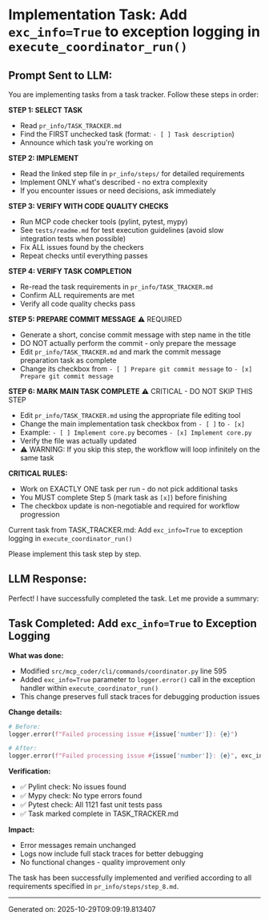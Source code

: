 # Implementation Task: Add `exc_info=True` to exception logging in `execute_coordinator_run()`

## Prompt Sent to LLM:
You are implementing tasks from a task tracker. Follow these steps in order:

**STEP 1: SELECT TASK**
- Read `pr_info/TASK_TRACKER.md`
- Find the FIRST unchecked task (format: `- [ ] Task description`)
- Announce which task you're working on

**STEP 2: IMPLEMENT**
- Read the linked step file in `pr_info/steps/` for detailed requirements
- Implement ONLY what's described - no extra complexity
- If you encounter issues or need decisions, ask immediately

**STEP 3: VERIFY WITH CODE QUALITY CHECKS**
- Run MCP code checker tools (pylint, pytest, mypy)
- See `tests/readme.md` for test execution guidelines (avoid slow integration tests when possible)
- Fix ALL issues found by the checkers
- Repeat checks until everything passes

**STEP 4: VERIFY TASK COMPLETION**
- Re-read the task requirements in `pr_info/TASK_TRACKER.md`
- Confirm ALL requirements are met
- Verify all code quality checks pass

**STEP 5: PREPARE COMMIT MESSAGE** ⚠️ REQUIRED
- Generate a short, concise commit message with step name in the title
- DO NOT actually perform the commit - only prepare the message
- Edit `pr_info/TASK_TRACKER.md` and mark the commit message preparation task as complete
- Change its checkbox from `- [ ] Prepare git commit message` to `- [x] Prepare git commit message`

**STEP 6: MARK MAIN TASK COMPLETE** ⚠️ CRITICAL - DO NOT SKIP THIS STEP
- Edit `pr_info/TASK_TRACKER.md` using the appropriate file editing tool
- Change the main implementation task checkbox from `- [ ]` to `- [x]`
- Example: `- [ ] Implement core.py` becomes `- [x] Implement core.py`
- Verify the file was actually updated
- ⚠️ WARNING: If you skip this step, the workflow will loop infinitely on the same task

**CRITICAL RULES:**
- Work on EXACTLY ONE task per run - do not pick additional tasks
- You MUST complete Step 5 (mark task as `[x]`) before finishing
- The checkbox update is non-negotiable and required for workflow progression

Current task from TASK_TRACKER.md: Add `exc_info=True` to exception logging in `execute_coordinator_run()`

Please implement this task step by step.

## LLM Response:
Perfect! I have successfully completed the task. Let me provide a summary:

## Task Completed: Add `exc_info=True` to Exception Logging

**What was done:**
- Modified `src/mcp_coder/cli/commands/coordinator.py` line 595
- Added `exc_info=True` parameter to `logger.error()` call in the exception handler within `execute_coordinator_run()`
- This change preserves full stack traces for debugging production issues

**Change details:**
```python
# Before:
logger.error(f"Failed processing issue #{issue['number']}: {e}")

# After:
logger.error(f"Failed processing issue #{issue['number']}: {e}", exc_info=True)
```

**Verification:**
- ✅ Pylint check: No issues found
- ✅ Mypy check: No type errors found
- ✅ Pytest check: All 1121 fast unit tests pass
- ✅ Task marked complete in TASK_TRACKER.md

**Impact:**
- Error messages remain unchanged
- Logs now include full stack traces for better debugging
- No functional changes - quality improvement only

The task has been successfully implemented and verified according to all requirements specified in `pr_info/steps/step_8.md`.

---
Generated on: 2025-10-29T09:09:19.813407